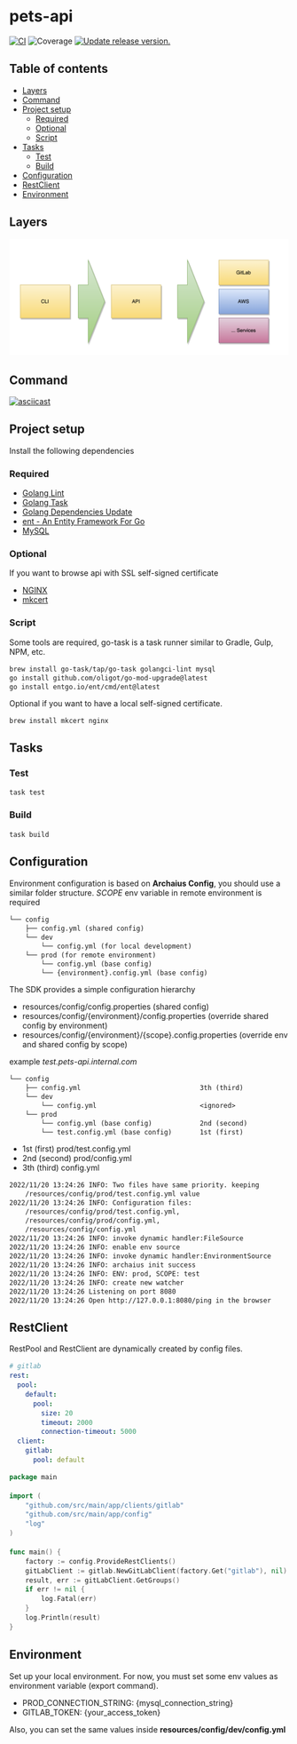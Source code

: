 # pets-api

[![CI](https://github.com/tj-actions/coverage-badge-go/workflows/CI/badge.svg)](https://github.com/tj-actions/coverage-badge-go/actions?query=workflow%3ACI)
![Coverage](https://img.shields.io/badge/Coverage-80.7%25-brightgreen)
[![Update release version.](https://github.com/tj-actions/coverage-badge-go/workflows/Update%20release%20version./badge.svg)](https://github.com/tj-actions/coverage-badge-go/actions?query=workflow%3A%22Update+release+version.%22)

## Table of contents

* [Layers](#layers)
* [Command](#command)
* [Project setup](#project-setup)
    * [Required](#required)
    * [Optional](#optional)
    * [Script](#script)
* [Tasks](#tasks)
    * [Test](#test)
    * [Build](#build)
* [Configuration](#configuration)
* [RestClient](#restclient)
* [Environment](#environment)

## Layers

![layers.png](src/resources/images/layers.png)

## Command

[![asciicast](https://asciinema.org/a/jI7h9PfaAnZBO31Pj9ysD0Ovk.svg)](https://asciinema.org/a/jI7h9PfaAnZBO31Pj9ysD0Ovk)

## Project setup

Install the following dependencies

### Required

- [Golang Lint](https://golangci-lint.run/)
- [Golang Task](https://taskfile.dev/)
- [Golang Dependencies Update](https://github.com/oligot/go-mod-upgrade)
- [ent - An Entity Framework For Go](https://github.com/ent/ent)
- [MySQL](https://www.mysql.com/)

### Optional

If you want to browse api with SSL self-signed certificate

- [NGINX](https://www.nginx.com/)
- [mkcert](https://github.com/FiloSottile/mkcert)

### Script

Some tools are required, go-task is a task runner similar to Gradle, Gulp, NPM, etc.

```shell
brew install go-task/tap/go-task golangci-lint mysql
go install github.com/oligot/go-mod-upgrade@latest
go install entgo.io/ent/cmd/ent@latest
```

Optional if you want to have a local self-signed certificate.

```shell
brew install mkcert nginx
```

## Tasks

### Test

```shell
task test
```

### Build

```shell
task build
```

## Configuration

Environment configuration is based on **Archaius Config**, you should use a similar folder structure.
*SCOPE* env variable in remote environment is required

```
└── config
    ├── config.yml (shared config)
    └── dev
        └── config.yml (for local development)
    └── prod (for remote environment)
        └── config.yml (base config)
        └── {environment}.config.yml (base config)
```

The SDK provides a simple configuration hierarchy

* resources/config/config.properties (shared config)
* resources/config/{environment}/config.properties (override shared config by environment)
* resources/config/{environment}/{scope}.config.properties (override env and shared config by scope)

example *test.pets-api.internal.com*

```
└── config
    ├── config.yml                              3th (third)
    └── dev
        └── config.yml                          <ignored>
    └── prod
        └── config.yml (base config)            2nd (second)
        └── test.config.yml (base config)       1st (first)
```

* 1st (first)   prod/test.config.yml
* 2nd (second)  prod/config.yml
* 3th (third)   config.yml

```
2022/11/20 13:24:26 INFO: Two files have same priority. keeping
    /resources/config/prod/test.config.yml value
2022/11/20 13:24:26 INFO: Configuration files:
    /resources/config/prod/test.config.yml,
    /resources/config/prod/config.yml,
    /resources/config/config.yml
2022/11/20 13:24:26 INFO: invoke dynamic handler:FileSource
2022/11/20 13:24:26 INFO: enable env source
2022/11/20 13:24:26 INFO: invoke dynamic handler:EnvironmentSource
2022/11/20 13:24:26 INFO: archaius init success
2022/11/20 13:24:26 INFO: ENV: prod, SCOPE: test
2022/11/20 13:24:26 INFO: create new watcher
2022/11/20 13:24:26 Listening on port 8080
2022/11/20 13:24:26 Open http://127.0.0.1:8080/ping in the browser
```

## RestClient

RestPool and RestClient are dynamically created by config files.

```yaml
# gitlab
rest:
  pool:
    default:
      pool:
        size: 20
        timeout: 2000
        connection-timeout: 5000
  client:
    gitlab:
      pool: default
```

```go
package main

import (
	"github.com/src/main/app/clients/gitlab"
	"github.com/src/main/app/config"
	"log"
)

func main() {
    factory := config.ProvideRestClients()
	gitLabClient := gitlab.NewGitLabClient(factory.Get("gitlab"), nil)
	result, err := gitLabClient.GetGroups()
	if err != nil {
	    log.Fatal(err)
    }
	log.Println(result)
}

```

## Environment

Set up your local environment. For now, you must set some env values as environment variable (export command).

* PROD_CONNECTION_STRING: {mysql_connection_string}
* GITLAB_TOKEN: {your_access_token}

Also,  you can set the same values inside **resources/config/dev/config.yml**